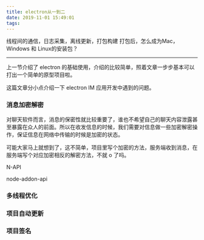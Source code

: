 ```yaml
---
title: electron从一到二
date: 2019-11-01 15:49:01
tags:
---
```


线程间的通信，日志采集，离线更新，打包构建
打包后，怎么成为Mac，Windows 和 Linux的安装包？

---

上一节介绍了 electron 的基础使用，介绍的比较简单，照着文章一步步基本可以打出一个简单的原型项目啦。

这篇文章分小点介绍一下 electron IM 应用开发中遇到的问题。

<!--more-->

### 消息加密解密

对聊天软件而言，消息的保密性就比较重要了，谁也不希望自己的聊天内容泄露甚至暴露在众人的前面。所以在收发信息的时候，我们需要对信息做一些加密解密操作，保证信息在网络中传输的时候是加密的状态。

可能大家马上就想到了，这不简单，项目里写个加密的方法，服务端收到消息，在服务端写个对应加密相反的解密方法，不就 o 了吗。

N-API

node-addon-api

### 多线程优化

### 项目自动更新

### 项目签名
